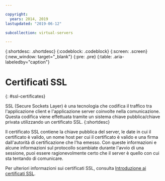 ```yaml
---

copyright:
  years: 2014, 2019
lastupdated: "2019-06-12"

subcollection: virtual-servers

---
```


{:shortdesc: .shortdesc}
{:codeblock: .codeblock}
{:screen: .screen}
{:new_window: target="_blank"}
{:pre: .pre}
{:table: .aria-labeledby="caption"}

# Certificati SSL
{: #ssl-certificates}

SSL (Secure Sockets Layer) è una tecnologia che codifica il traffico tra l'applicazione client e l'applicazione server coinvolte nella comunicazione. Questa codifica viene effettuata tramite un sistema chiave pubblica/chiave privata utilizzando un certificato SSL.
{:shortdesc}

Il certificato SSL contiene la chiave pubblica del server, le date in cui il certificato è valido, un nome host per cui il certificato è valido e una firma dall'autorità di certificazione che l'ha emesso. Con queste informazioni e alcune informazioni sul protocollo scambiate durante l'avvio di una sessione, puoi essere ragionevolmente certo che il server è quello con cui sta tentando di comunicare.

Per ulteriori informazioni sui certificati SSL, consulta [Introduzione ai certificati SSL](/docs/infrastructure/ssl-certificates?topic=ssl-certificates-getting-started-tutorial#getting-started-tutorial).
